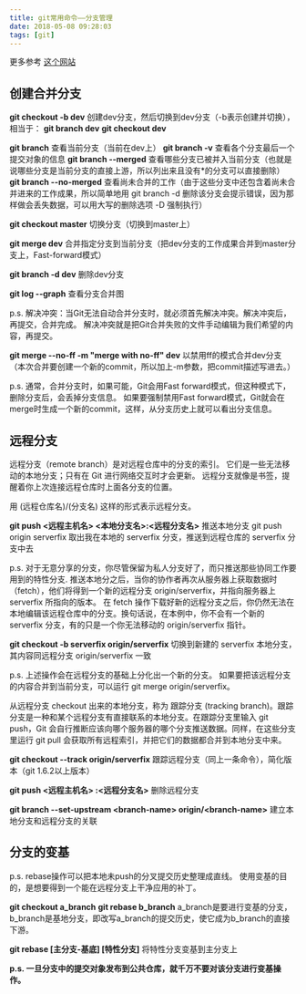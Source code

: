 ```yaml
---
title: git常用命令——分支管理
date: 2018-05-08 09:28:03
tags: [git]
---
```

更多参考 [这个网站](https://git-scm.com/book/zh/v1/Git-%E5%88%86%E6%94%AF)

## 创建合并分支
**git checkout -b dev** 创建dev分支，然后切换到dev分支（-b表示创建并切换），相当于：
**git branch dev** 
**git checkout dev**

**git branch** 查看当前分支（当前在dev上）
**git branch -v** 查看各个分支最后一个提交对象的信息
**git branch --merged** 查看哪些分支已被并入当前分支（也就是说哪些分支是当前分支的直接上游，所以列出来且没有\*的分支可以直接删除）
**git branch --no-merged** 查看尚未合并的工作（由于这些分支中还包含着尚未合并进来的工作成果，所以简单地用 git branch -d 删除该分支会提示错误，因为那样做会丢失数据，可以用大写的删除选项 -D 强制执行）

**git checkout master** 切换分支（切换到master上）

**git merge dev** 合并指定分支到当前分支（把dev分支的工作成果合并到master分支上，Fast-forward模式）

**git branch -d dev** 删除dev分支

**git log --graph** 查看分支合并图

p.s. 解决冲突：当Git无法自动合并分支时，就必须首先解决冲突。解决冲突后，再提交，合并完成。
解决冲突就是把Git合并失败的文件手动编辑为我们希望的内容，再提交。

**git merge --no-ff -m "merge with no-ff" dev** 以禁用ff的模式合并dev分支（本次合并要创建一个新的commit，所以加上-m参数，把commit描述写进去。）

p.s. 通常，合并分支时，如果可能，Git会用Fast forward模式，但这种模式下，删除分支后，会丢掉分支信息。
如果要强制禁用Fast forward模式，Git就会在merge时生成一个新的commit，这样，从分支历史上就可以看出分支信息。

## 远程分支
远程分支（remote branch）是对远程仓库中的分支的索引。
它们是一些无法移动的本地分支；只有在 Git 进行网络交互时才会更新。
远程分支就像是书签，提醒着你上次连接远程仓库时上面各分支的位置。

用 (远程仓库名)/(分支名) 这样的形式表示远程分支。

**git push <远程主机名> <本地分支名>:<远程分支名>** 推送本地分支
git push origin serverfix 取出我在本地的 serverfix 分支，推送到远程仓库的 serverfix 分支中去

p.s. 对于无意分享的分支，你尽管保留为私人分支好了，而只推送那些协同工作要用到的特性分支.
推送本地分之后，当你的协作者再次从服务器上获取数据时（fetch），他们将得到一个新的远程分支 origin/serverfix，并指向服务器上 serverfix 所指向的版本。
在 fetch 操作下载好新的远程分支之后，你仍然无法在本地编辑该远程仓库中的分支。换句话说，在本例中，你不会有一个新的 serverfix 分支，有的只是一个你无法移动的 origin/serverfix 指针。

**git checkout -b serverfix origin/serverfix** 切换到新建的 serverfix 本地分支，其内容同远程分支 origin/serverfix 一致

p.s. 上述操作会在远程分支的基础上分化出一个新的分支。
如果要把该远程分支的内容合并到当前分支，可以运行 git merge origin/serverfix。

从远程分支 checkout 出来的本地分支，称为 跟踪分支 (tracking branch)。跟踪分支是一种和某个远程分支有直接联系的本地分支。在跟踪分支里输入 git push，Git 会自行推断应该向哪个服务器的哪个分支推送数据。同样，在这些分支里运行 git pull 会获取所有远程索引，并把它们的数据都合并到本地分支中来。

**git checkout --track origin/serverfix** 跟踪远程分支（同上一条命令），简化版本（git 1.6.2以上版本）

**git push <远程主机名> :<远程分支名>** 删除远程分支

**git branch --set-upstream &lt;branch-name&gt; origin/&lt;branch-name&gt;**  建立本地分支和远程分支的关联

## 分支的变基
p.s. rebase操作可以把本地未push的分叉提交历史整理成直线。
使用变基的目的，是想要得到一个能在远程分支上干净应用的补丁。

**git checkout a_branch** 
**git rebase b_branch** a_branch是要进行变基的分支，b_branch是基地分支，即改写a_branch的提交历史，使它成为b_branch的直接下游。

**git rebase \[主分支-基底\] \[特性分支\]** 将特性分支变基到主分支上

**p.s. 一旦分支中的提交对象发布到公共仓库，就千万不要对该分支进行变基操作。**

